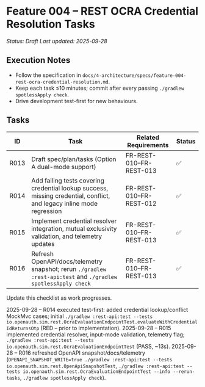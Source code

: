 # Feature 004 – REST OCRA Credential Resolution Tasks

_Status: Draft_
_Last updated: 2025-09-28_

## Execution Notes
- Follow the specification in `docs/4-architecture/specs/feature-004-rest-ocra-credential-resolution.md`.
- Keep each task ≤10 minutes; commit after every passing `./gradlew spotlessApply check`.
- Drive development test-first for new behaviours.

## Tasks
| ID | Task | Related Requirements | Status |
|----|------|----------------------|--------|
| R013 | Draft spec/plan/tasks (Option A dual-mode support) | FR-REST-010–FR-REST-013 | ✅ |
| R014 | Add failing tests covering credential lookup success, missing credential, conflict, and legacy inline mode regression | FR-REST-010–FR-REST-012 | ✅ |
| R015 | Implement credential resolver integration, mutual exclusivity validation, and telemetry updates | FR-REST-010–FR-REST-013 | ✅ |
| R016 | Refresh OpenAPI/docs/telemetry snapshot; rerun `./gradlew :rest-api:test` and `./gradlew spotlessApply check` | FR-REST-010–FR-REST-013 | ✅ |

Update this checklist as work progresses.

2025-09-28 – R014 executed test-first: added credential lookup/conflict MockMvc cases; initial `./gradlew :rest-api:test --tests io.openauth.sim.rest.OcraEvaluationEndpointTest.evaluateWithCredentialIdReturnsOtp` (RED – prior to implementation).
2025-09-28 – R015 implemented credential resolver, input-mode validation, telemetry flag; `./gradlew :rest-api:test --tests io.openauth.sim.rest.OcraEvaluationEndpointTest` (PASS, ~13s).
2025-09-28 – R016 refreshed OpenAPI snapshot/docs/telemetry (`OPENAPI_SNAPSHOT_WRITE=true ./gradlew :rest-api:test --tests io.openauth.sim.rest.OpenApiSnapshotTest`, `./gradlew :rest-api:test --tests io.openauth.sim.rest.OcraEvaluationEndpointTest --info --rerun-tasks`, `./gradlew spotlessApply check`).
